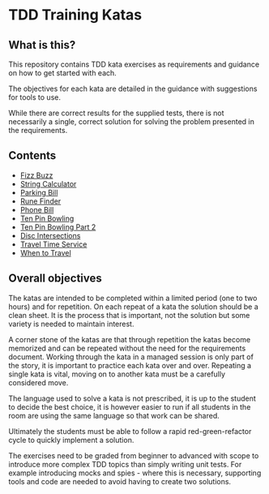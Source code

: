 # TDD Training Katas

## What is this?
This repository contains TDD kata exercises as requirements and guidance on
how to get started with each.

The objectives for each kata are detailed in the guidance with suggestions for
tools to use.

While there are correct results for the supplied tests, there is not necessarily
a single, correct solution for solving the problem presented in the requirements.

## Contents
* [Fizz Buzz](./katas/FizzBuzz/README.md)
* [String Calculator](./katas/StringCalculator/README.md)
* [Parking Bill](./katas/ParkingBill/README.md)
* [Rune Finder](./katas/RuneFinder/README.md)
* [Phone Bill](./katas/PhoneBill/README.md)
* [Ten Pin Bowling](./katas/TenPinBowling/README.md)
* [Ten Pin Bowling Part 2](./katas/TenPinBowlingPartTwo/README.md)
* [Disc Intersections](./katas/DiscIntersections/README.md)
* [Travel Time Service](./katas/TravelTimeCalculator/README.md)
* [When to Travel](./katas/WhenToTravel/README.md)

## Overall objectives
The katas are intended to be completed within a limited period (one to two
hours) and for repetition. On each repeat of a kata the solution should be a
clean sheet. It is the process that is important, not the solution but some
variety is needed to maintain interest.

A corner stone of the katas are that through repetition the katas become
memorized and can be repeated without the need for the requirements document.
Working through the kata in a managed session is only part of the story, it is
important to practice each kata over and over. Repeating a single kata is vital,
moving on to another kata must be a carefully considered move.

The language used to solve a kata is not prescribed, it is up to the student to
decide the best choice, it is however easier to run if all students in the room
are using the same language so that work can be shared.

Ultimately the students must be able to follow a rapid red-green-refactor cycle
to quickly implement a solution.

The exercises need to be graded from beginner to advanced with scope to
introduce more complex TDD topics than simply writing unit tests. For example
introducing mocks and spies - where this is necessary, supporting tools and code
are needed to avoid having to create two solutions.
